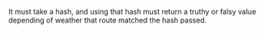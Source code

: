 It must take a hash, and using that hash must return a truthy or falsy value depending of weather that route matched the hash passed.